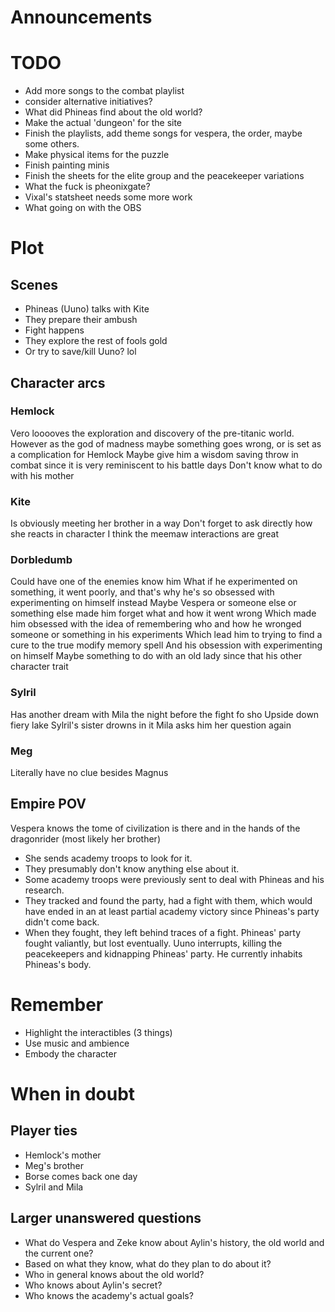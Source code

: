 # Announcements

# TODO

- Add more songs to the combat playlist
- consider alternative initiatives?
- What did Phineas find about the old world?
- Make the actual 'dungeon' for the site
- Finish the playlists, add theme songs for vespera, the order, maybe some others.
- Make physical items for the puzzle
- Finish painting minis
- Finish the sheets for the elite group and the peacekeeper variations
- What the fuck is pheonixgate?
- Vixal's statsheet needs some more work
- What going on with the OBS 

# Plot
## Scenes
- Phineas (Uuno) talks with Kite
- They prepare their ambush
- Fight happens
- They explore the rest of fools gold 
- Or try to save/kill Uuno? lol
## Character arcs
### Hemlock
Vero looooves the exploration and discovery of the pre-titanic world. 
However as the god of madness maybe something goes wrong, or is set as a complication for Hemlock
Maybe give him a wisdom saving throw in combat since it is very reminiscent to his battle days
Don't know what to do with his mother
### Kite
Is obviously meeting her brother in a way
Don't forget to ask directly how she reacts in character
I think the meemaw interactions are great

### Dorbledumb
Could have one of the enemies know him 
What if he experimented on something, it went poorly, and that's why he's so obsessed with experimenting on himself instead
Maybe Vespera or someone else or something else made him forget what and how it went wrong
Which made him obsessed with the idea of remembering who and how he wronged someone or something in his experiments
Which lead him to trying to find a cure to the true modify memory spell
And his obsession with experimenting on himself
Maybe something to do with an old lady since that his other character trait
### Sylril
Has another dream with Mila the night before the fight fo sho
Upside down fiery lake 
Sylril's sister drowns in it
Mila asks him her question again 
### Meg
Literally have no clue besides Magnus
## Empire POV
Vespera knows the tome of civilization is there and in the hands of the dragonrider (most likely her brother)
- She sends academy troops to look for it. 
- They presumably don't know anything else about it. 
- Some academy troops were previously sent to deal with Phineas and his research. 
- They tracked and found the party, had a fight with them, which would have ended in an at least partial academy victory since Phineas's party didn't come back. 
- When they fought, they left behind traces of a fight. Phineas' party fought valiantly, but lost eventually. Uuno interrupts, killing the peacekeepers and kidnapping Phineas' party. He currently inhabits Phineas's body.

# Remember
- Highlight the interactibles (3 things)
- Use music and ambience 
- Embody the character

# When in doubt

## Player ties
- Hemlock's mother
- Meg's brother
- Borse comes back one day
- Sylril and Mila 

## Larger unanswered questions

- What do Vespera and Zeke know about Aylin's history, the old world and the current one?
- Based on what they know, what do they plan to do about it? 
- Who in general knows about the old world? 
- Who knows about Aylin's secret?
- Who knows the academy's actual goals? 




